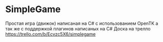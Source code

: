 # SimpleGame

Простая игра (движок) написаная на C# с использованием OpenTK а так же с поддержкой плагинов написаных на C#
Доска на трелло https://trello.com/b/Ecvzc5X6/simplegame
